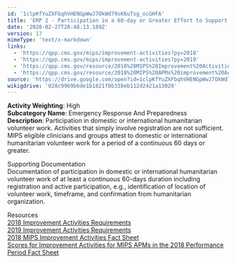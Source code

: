 ```yaml
---
id: '1clpKfYuZXFbqhVHENGpWwJ7OkWd79sK6uTsg_ocGHFA'
title: 'ERP 2 - Participation in a 60-day or Greater Effort to Support Domestic or International Humanitarian Needs'
date: '2020-02-27T20:48:13.189Z'
version: 17
mimeType: 'text/x-markdown'
links:
  - 'https://qpp.cms.gov/mips/improvement-activities?py=2018'
  - 'https://qpp.cms.gov/mips/improvement-activities?py=2019'
  - 'https://qpp.cms.gov/resource/2018%20MIPS%20Improvement%20Activities%20Fact%20Sheet'
  - 'https://qpp.cms.gov/resource/2018%20MIPS%20APMs%20improvement%20Activities%20scores%20fact%20sheet'
source: 'https://drive.google.com/open?id=1clpKfYuZXFbqhVHENGpWwJ7OkWd79sK6uTsg_ocGHFA'
wikigdrive: '028c9969b6de1b1821f0b338eb112d2421a13029'
---
```





**Activity Weighting**: High  
**Subcategory Name**: Emergency Response And Preparedness  
**Description**: Participation in domestic or international humanitarian volunteer work. Activities that simply involve registration are not sufficient. MIPS eligible clinicians and groups attest to domestic or international humanitarian volunteer work for a period of a continuous 60 days or greater.




Supporting Documentation  
Documentation of participation in domestic or international humanitarian volunteer work of at least a continuous 60-days duration including registration and active participation, e.g., identification of location of volunteer work, timeframe, and confirmation from humanitarian organization.




Resources  
[2018 Improvement Activities Requirements](https://qpp.cms.gov/mips/improvement-activities?py=2018)  
[2019 Improvement Activities Requirements](https://qpp.cms.gov/mips/improvement-activities?py=2019)  
[2018 MIPS Improvement Activities Fact Sheet](https://qpp.cms.gov/resource/2018%20MIPS%20Improvement%20Activities%20Fact%20Sheet)  
[Scores for Improvement Activities for MIPS APMs in the 2018 Performance Period Fact Sheet](https://qpp.cms.gov/resource/2018%20MIPS%20APMs%20improvement%20Activities%20scores%20fact%20sheet)

